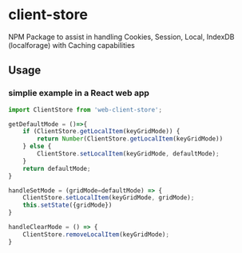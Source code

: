 # client-store
NPM Package to assist in handling Cookies, Session, Local, IndexDB (localforage) with Caching capabilities


## Usage

### simplie example in a React web app
```js
import ClientStore from 'web-client-store';

getDefaultMode = ()=>{
    if (ClientStore.getLocalItem(keyGridMode)) {
        return Number(ClientStore.getLocalItem(keyGridMode))
    } else {
        ClientStore.setLocalItem(keyGridMode, defaultMode);
    }
    return defaultMode;
}

handleSetMode = (gridMode=defaultMode) => {
    ClientStore.setLocalItem(keyGridMode, gridMode);
    this.setState({gridMode})
}

handleClearMode = () => {
    ClientStore.removeLocalItem(keyGridMode);
}
```